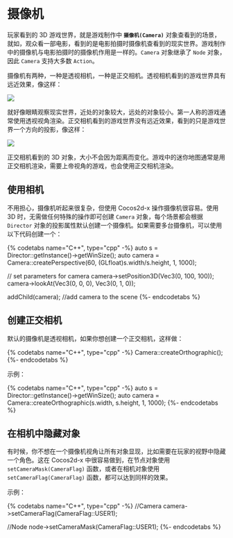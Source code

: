 # 摄像机

玩家看到的 3D 游戏世界，就是游戏制作中 __`摄像机(Camera)`__ 对象查看到的场景，就如，观众看一部电影，看到的是电影拍摄时摄像机查看到的现实世界。游戏制作中的摄像机与电影拍摄时的摄像机作用是一样的。`Camera` 对象继承了 `Node` 对象，因此 `Camera` 支持大多数 `Action`。

摄像机有两种，一种是透视相机，一种是正交相机。透视相机看到的游戏世界具有远近效果，像这样：

![](../../en/3d/3d-img/PerspectiveCamera.png)

就好像眼睛观察现实世界，近处的对象较大，远处的对象较小。第一人称的游戏通常使用透视视角渲染。正交相机看到的游戏世界没有远近效果，看到的只是游戏世界一个方向的投影，像这样：

![](../../en/3d/3d-img/OrthographicCamera.png)

正交相机看到的 3D 对象，大小不会因为距离而变化。游戏中的迷你地图通常是用正交相机渲染，需要上帝视角的游戏，也会使用正交相机渲染。

## 使用相机

不用担心，摄像机听起来很复杂，但使用 Cocos2d-x 操作摄像机很容易。使用 3D 时，无需做任何特殊的操作即可创建 `Camera` 对象，每个场景都会根据 `Director` 对象的投影属性默认创建一个摄像机。如果需要多台摄像机，可以使用以下代码创建一个：

{% codetabs name="C++", type="cpp" -%}
auto s = Director::getInstance()->getWinSize();
auto camera = Camera::createPerspective(60, (GLfloat)s.width/s.height, 1, 1000);

// set parameters for camera
camera->setPosition3D(Vec3(0, 100, 100));
camera->lookAt(Vec3(0, 0, 0), Vec3(0, 1, 0));

addChild(camera); //add camera to the scene
{%- endcodetabs %}

## 创建正交相机

默认的摄像机是透视相机，如果你想创建一个正交相机，这样做：

{% codetabs name="C++", type="cpp" -%}
Camera::createOrthographic();
{%- endcodetabs %}

示例：

{% codetabs name="C++", type="cpp" -%}
auto s = Director::getInstance()->getWinSize();
auto camera = Camera::createOrthographic(s.width, s.height, 1, 1000);
{%- endcodetabs %}

## 在相机中隐藏对象

有时候，你不想在一个摄像机视角让所有对象显现，比如需要在玩家的视野中隐藏一个角色。这在 Cocos2d-x 中很容易做到，在节点对象使用 `setCameraMask(CameraFlag)` 函数，或者在相机对象使用 `setCameraFlag(CameraFlag)` 函数，都可以达到同样的效果。

示例：

{% codetabs name="C++", type="cpp" -%}
//Camera
camera->setCameraFlag(CameraFlag::USER1);

//Node
node->setCameraMask(CameraFlag::USER1);
{%- endcodetabs %}
